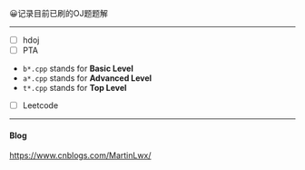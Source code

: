 😀记录目前已刷的OJ题题解

----

- [ ] hdoj
- [ ] PTA
- `b*.cpp` stands for **Basic Level**
- `a*.cpp` stands for **Advanced Level**
- `t*.cpp` stands for **Top Level**
- [ ] Leetcode

---

#### Blog

https://www.cnblogs.com/MartinLwx/
